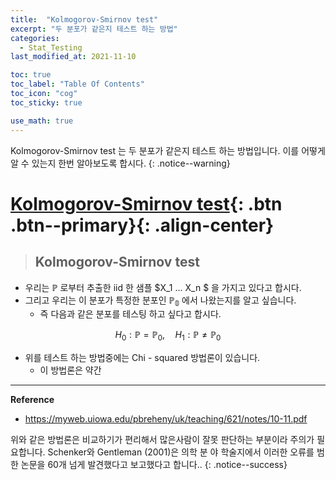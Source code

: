```yaml
---
title:  "Kolmogorov-Smirnov test"
excerpt: "두 분포가 같은지 테스트 하는 방법"
categories:
  - Stat_Testing
last_modified_at: 2021-11-10

toc: true
toc_label: "Table Of Contents"
toc_icon: "cog"
toc_sticky: true

use_math: true
---
```


 Kolmogorov-Smirnov test 는 두 분포가 같은지 테스트 하는 방법입니다. 이를 어떻게 알 수 있는지 한번 알아보도록 합시다.
{: .notice--warning}

# [Kolmogorov-Smirnov test](#link){: .btn .btn--primary}{: .align-center}

> ## Kolmogorov-Smirnov test

- 우리는 $\mathbb{P}$ 로부터 추출한 iid 한 샘플 $X_1 ... X_n $ 을 가지고 있다고 합시다. 
- 그리고 우리는 이 분포가 특정한 분포인 $\mathbb{P_0}$ 에서 나왔는지를 알고 싶습니다. 
  - 즉 다음과 같은 분포를 테스팅 하고 싶다고 합시다.

$$H_{0}: \mathbb{P}=\mathbb{P}_{0}, \quad H_{1}: \mathbb{P} \neq \mathbb{P}_{0}$$

- 위를 테스트 하는 방법중에는 Chi - squared 방법론이 있습니다. 
  - 이 방법론은 약간 



---

   **Reference**

- <https://myweb.uiowa.edu/pbreheny/uk/teaching/621/notes/10-11.pdf>

 위와 같은 방법론은 비교하기가 편리해서 많은사람이 잘못 판단하는 부분이라 주의가 필요합니다. Schenker와 Gentleman (2001)은 의학 분 야 학술지에서 이러한 오류를 범한 논문을 60개 넘게 발견했다고 보고했다고 합니다..
{: .notice--success}

